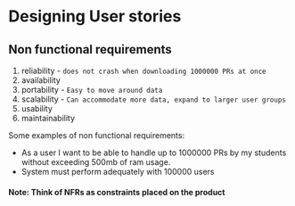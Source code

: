 # Designing User stories

## Non functional requirements

1. reliability - `does not crash when downloading 1000000 PRs at once`
2. availability
3. portability - `Easy to move around data`
4. scalability - `Can accommodate more data, expand to larger user groups`
5. usability
6. maintainability

Some examples of non functional requirements:
- As a user I want to be able to handle up to 1000000 PRs by my students without exceeding 500mb of ram usage.
- System must perform adequately with 100000 users

#### Note: Think of NFRs as constraints placed on the product
